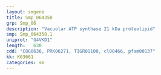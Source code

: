 ```yaml
---
layout: smgene
title: Smp_064350
grp: Smp_06
description: "Vacuolar ATP synthase 21 kDa proteolipid"
smp: Smp_064350.1
uniprot: "G4VKD1"
length:   630
cdd: "COG0636, PRK06271, TIGR01100, cl00466, pfam00137"
kk: K03661
categories: sm
---
```

